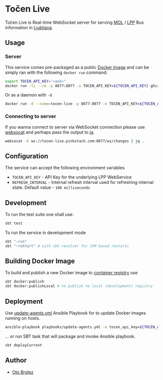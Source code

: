 # Točen Live

Točen Live is Real-time WebSocket server for serving [MOL](https://www.ljubljana.si/) / [LPP](https://www.lpp.si) Bus information in [Ljubljana](https://en.wikipedia.org/wiki/Ljubljana).

## Usage

### Server
This service comes pre-packaged as a public [Docker Image](https://github.com/pinkstack/tocen-live/pkgs/container/tocen-live) and can be simply ran with the following `docker run` command.

```bash
export TOCEN_API_KEY="<ask>"
docker run -ti --rm -p 8077:8077 -e TOCEN_API_KEY=${TOCEN_API_KEY} ghcr.io/pinkstack/tocen-live
```

Or as a daemon with `-d`

```bash
docker run -d --name=tocen-live -p 8077:8077 -e TOCEN_API_KEY=${TOCEN_API_KEY} ghcr.io/pinkstack/tocen-live
```

### Connecting to server

If you wanna connect to server via WebSocket connection please use [websocat] and perhaps pass the output to [jq].

```bash
websocat -E ws://tocen-live.pinkstack.com:8077/ws/changes | jq .
```

## Configuration

The service can accept the following environment variables

- `TOCEN_API_KEY` - API Key for the underlying LPP WebService
- `REFRESH_INTERVAL` - Internal refresh interval used for refreshing internal state. Default value - `100 milliseconds`

## Development

To run the test suite one shall use:

```bash
sbt test
```

To run the service in development mode

```bash
sbt "~run"
sbt "~reStart" # with sbt-revolver for JVM based restarts
```

## Building Docker Image

To build and publish a new Docker image to [container registry][cr] use

```bash
sbt docker:publish
sbt docker:publishLocal # to publish to local (development) registry
```

## Deployment

Use [update-agents.yml](playbooks/update-agents.yml) Ansible Playbook for to update Docker images running on hosts.

```bash
ansible-playbook playbooks/update-agents.yml -e tocen_api_key=${TOCEN_API_KEY}
```

... or run SBT task that will package and invoke Ansible playbook.

```bash
sbt deployCurrent
```

## Author

- [Oto Brglez](https://github.com/otobrglez)

[cr]: https://github.com/pinkstack/tocen-live/pkgs/container/tocen-live
[websocat]: https://github.com/vi/websocat
[jq]: https://stedolan.github.io/jq/
